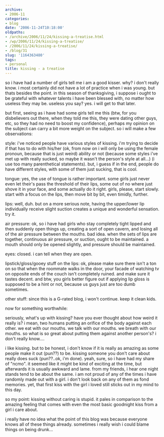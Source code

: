 ```yaml
---
archive:
- 2006-11
categories:
- blog
date: '2006-11-24T10:18:00'
oldpaths:
- /archive/2006/11/24/kissing-a-treatise.html
- /wp/2006/11/24/kissing-a-treatise/
- /2006/11/24/kissing-a-treatise/
- /blog/31
slug: '1164363480'
tags:
- personal
title: kissing - a treatise
---
```


so i have had a number of girls tell me i am a good kisser. why? i don't
really know. i most certainly did not have a lot of practice when i was
young. but thats besides the point. in this season of thanksgiving,
i suppose i ought to be grateful with whatever talents i have been blessed
with, no matter how useless they may be. useless you say? yes. i will get
to that later.

but first, seeing as i have had some girls tell me this (btw, for you
disbelievers out there, when they told me this, they were dating other
guys, etc, so they had no need to boost my confidence), perhaps my opinion
on the subject can carry a bit more weight on the subject. so i will make
a few observations:

style: i've noticed people have various styles of kissing. i'm trying to
decide if that has to do with his/her (ok, from now on i will only be
using the female pronoun, because that is just weird) ability or not
(because some styles i've met up with really sucked, so maybe it wasn't
the person's style at all...) (i use too many parenthetical statements).
but, i guess if in the end, people do have different styles, with some of
them just sucking, that is cool.

tongue: yes, the use of tongue is rather important. some girls just never
even let their's pass the threshold of their lips, some out of no where
just shove it in your face, and some actually do it right. girls, please,
start slowly. start with a focus on the lips, then move bit by bit, even
timidly, further.

lips: well, duh. but on a more serious note, having the upper/lower lip
individually receive slight suction creates a unique and wonderful
sensation. try it.

air pressure: ok, so i have had girls who stay completely tight lipped and
then suddenly open things up, creating a sort of open cavern, and losing
all of the air pressure between the mouths. bad idea. when the sets of
lips are together, continuous air pressure, or suction, ought to be
maintained. a mouth should only be opened slightly, and pressure should be
maintained.

eyes: closed. i can tell when they are open.

lipstick/gloss/gooey stuff on the lips: ok, please make sure there isn't
a ton on so that when the roommate walks in the door, your facade of
watching tv on opposite ends of the couch isn't completely ruined. and
make sure it tastes decent. and btw, you girls better figure out if
applying lip gloss is supposed to be a hint or not, because us guys just
are too dumb sometimes.

other stuff: since this is a G-rated blog, i won't continue. keep it clean
kids.

now for something worthwhile:

seriously, what's up with kissing? have you ever thought about how weird
it really is? i mean, two humans putting an orifice of the body against
each other. we eat with our mouths. we talk with our mouths. we breath
with our mouths. so what is so great about putting them against another
person's? i don't really know....

i like kissing. but to be honest, i don't know if it is really as amazing
as some people make it out (pun??) to be. kissing someone you don't care
about really does suck (pun??..ok, i'm done). yeah, sure, so i have had my
share of "ncmo". it seemed like it might be kind of exciting at the time,
but afterwards it is usually awkward and lame. from my friends, i hear one
night stands tend to be about the same. i am not proud of any of the times
i have randomly made out with a girl. i don't look back on any of them as
fond memories. yet, that first kiss with the girl i loved still sticks out
in my mind to this day.

so my point: kissing without caring is stupid. it pales in comparison to
the amazing feeling that comes with even the most basic goodnight kiss
from a girl i care about.

i really have no idea what the point of this blog was because everyone
knows all of these things already. sometimes i really wish i could blame
things on being drunk...

